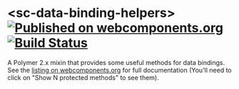 # \<sc-data-binding-helpers\> [![Published on webcomponents.org](https://img.shields.io/badge/webcomponents.org-published-blue.svg)](https://www.webcomponents.org/element/SupportClass/sc-data-binding-helpers) [![Build Status](https://travis-ci.org/SupportClass/sc-data-binding-helpers.svg?branch=master)](https://travis-ci.org/SupportClass/sc-data-binding-helpers)

A Polymer 2.x mixin that provides some useful methods for data bindings. See the [listing on webcomponents.org](https://www.webcomponents.org/element/SupportClass/sc-data-binding-helper/smixins/Polymer.SCDataBindingHelpers) for full documentation (You'll need to click on "Show N protected methods" to see them).
